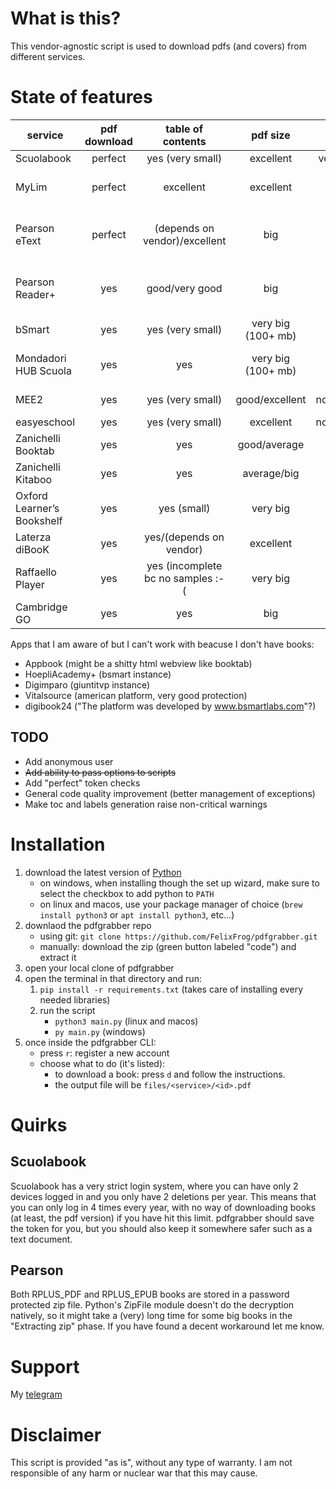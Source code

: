 # What is this?
This vendor-agnostic script is used to download pdfs (and covers) from different services.
# State of features

| service | pdf download | table of contents | pdf size | max logins | page labels | login expire | cover | rendered |
| ------- | :----------: | :---------------: | :------: | :--------: | :---------: | :----------: | :---: | :-----: |
| Scuolabook | perfect | yes (very small) | excellent | very restrictive | yes | never | yes | no |
| MyLim | perfect | excellent | excellent | no | not yet/depends on vendor | ? | yes | no |
| Pearson eText | perfect | (depends on vendor)/excellent | big | no | no/depends on vendor | very fast (30 min) | yes | sometimes |
| Pearson Reader+ | yes | good/very good | big | no | yes | very fast (30 min) | yes | no |
| bSmart | yes | yes (very small) | very big (100+ mb) | no | yes | ? | yes | no |
| Mondadori HUB Scuola | yes | yes | very big (100+ mb) | no | yes (disable because glitches) | ? | yes | no |
| MEE2 | yes | yes (very small) | good/excellent | no/1token4ever | no | never | yes (?) | no |
| easyeschool | yes | yes (very small) | excellent | no/1token4ever | no | never | yes | no |
| Zanichelli Booktab | yes | yes | good/average | yes | yes | ? | yes | no |
| Zanichelli Kitaboo | yes | yes | average/big | yes | yes | ? | yes | yes |
| Oxford Learner’s Bookshelf | yes | yes (small) | very big | ? | not yet/no | ? | yes | no |
| Laterza diBooK | yes | yes/(depends on vendor) | excellent | ? | not yet/no | ? | yes | no |
| Raffaello Player | yes | yes (incomplete bc no samples :-( | very big | ? | yes | ? | yes | no |
| Cambridge GO | yes | yes | big | no | yes | yes | yes | yes |

Apps that I am aware of but I can't work with beacuse I don't have books:
 - Appbook (might be a shitty html webview like booktab)
 - HoepliAcademy+ (bsmart instance)
 - Digimparo (giuntitvp instance)
 - Vitalsource (american platform, very good protection)
 - digibook24 ("The platform was developed by www.bsmartlabs.com"?)

## TODO
 - Add anonymous user
 - ~~Add ability to pass options to scripts~~
 - Add "perfect" token checks
 - General code quality improvement (better management of exceptions)
 - Make toc and labels generation raise non-critical warnings

# Installation
1. download the latest version of [Python](https://www.python.org/downloads/)
    - on windows, when installing though the set up wizard, make sure to select the checkbox to add python to `PATH`
    - on linux and macos, use your package manager of choice (`brew install python3` or `apt install python3`, etc...)
2. downlaod the pdfgrabber repo
    - using git: `git clone https://github.com/FelixFrog/pdfgrabber.git`
    - manually: download the zip (green button labeled "code") and extract it
3. open your local clone of pdfgrabber
4. open the terminal in that directory and run:
    1) `pip install -r requirements.txt` (takes care of installing every needed libraries)
    2) run the script
        - `python3 main.py` (linux and macos) 
        - `py main.py` (windows)
5. once inside the pdfgrabber CLI:
    - press `r`: register a new account
    - choose what to do (it's listed):
       - to download a book: press `d` and follow the instructions.
       - the output file will be `files/<service>/<id>.pdf`

# Quirks
## Scuolabook
Scuolabook has a very strict login system, where you can have only 2 devices logged in and you only have 2 deletions per year. This means that you can only log in 4 times every year, with no way of downloading books (at least, the pdf version) if you have hit this limit. pdfgrabber should save the token for you, but you should also keep it somewhere safer such as a text document. 
## Pearson
Both RPLUS_PDF and RPLUS_EPUB books are stored in a password protected zip file. Python's ZipFile module doesn't do the decryption natively, so it might take a (very) long time for some big books in the "Extracting zip" phase. If you have found a decent workaround let me know.
# Support
My [telegram](https://t.me/fflxx)
# Disclaimer
This script is provided "as is", without any type of warranty. I am not responsible of any harm or nuclear war that this may cause.
